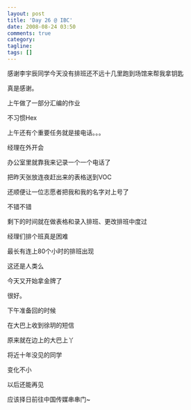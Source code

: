 ```yaml
---
layout: post
title: 'Day 26 @ IBC'
date: 2008-08-24 03:50
comments: true
category:
tagline:
tags: []
---
```


感谢李宇辰同学今天没有排班还不远十几里跑到场馆来帮我拿钥匙

真是感谢。

上午做了一部分汇编的作业

不习惯Hex

上午还有个重要任务就是接电话。。。

经理在外开会

办公室里就靠我来记录一个一个电话了

把昨天张放连夜赶出来的表格送到VOC

还顺便让一位志愿者把我和我的名字对上号了

不错不错

剩下的时间就在做表格和录入排班、更改排班中度过

经理们排个班真是困难

最长有连上80个小时的排班出现

这还是人类么

今天又开始拿金牌了

很好。

下午准备回的时候

在大巴上收到徐玥的短信

原来就在边上的大巴上丫

将近十年没见的同学

变化不小

以后还能再见

应该择日前往中国传媒串串门~
